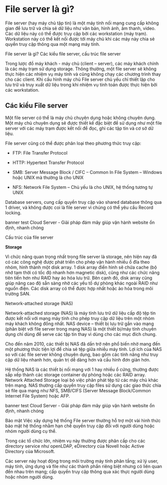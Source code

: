 # File server là gì?

File server (hay máy chủ tập tin) là một máy tính nối mạng cung cấp không gian để lưu trữ và chia sẻ dữ liệu như văn bản, hình ảnh, âm thanh, video. Các dữ liệu này có thể được truy cập bởi các workstation (máy trạm). Workstation này có thể kết nối được tới máy chủ khi các máy này chia sẻ quyền truy cập thông qua một mạng máy tính.

File server là gì? Các kiểu file server, cấu trúc file server  

Trong lược đồ máy khách - máy chủ (client – server), các máy khách chính là các máy trạm sử dụng storage. Thông thường, một file server sẽ không thực hiện các nhiệm vụ máy tính và cũng không chạy các chương trình thay cho các client. Khi cấu hình máy chủ File server chủ yếu chỉ thiết lập cho lưu trữ và truy xuất dữ liệu trong khi nhiệm vụ tính toán được thực hiện bởi các workstation.




## Các kiểu File server

Một file server có thể là máy chủ chuyên dụng hoặc không chuyên dụng. Một máy chủ chuyên dụng sẽ được thiết kế đặc biệt để sử dụng như một file server với các máy trạm được kết nối để đọc, ghi các tập tin và cơ sở dữ liệu.

File server cũng có thể được phân loại theo phương thức truy cập:

- FTP: File Transfer Protocol

- HTTP: Hypertext Transfer Protocol

- SMB: Server Message Block / CIFC – Common In File System – Windows hoặc UNIX mà thường là cho UNIX

- NFS: Network File System – Chủ yếu là cho UNIX, hệ thống tương tự UNIX

Database servers, cung cấp quyền truy cập vào shared database thông qua 1 driver, và không được coi là file server vì chúng có thể yêu cầu Record locking.

banner test
Cloud Server - Giải pháp đám mây giúp vận hành website ổn định, nhanh chóng


Cấu trúc của file server

**Storage**

Vì chức năng quan trọng nhất trong file server là storage, nên hiện nay đã có các công nghệ được phát triển cho phép vận hành nhiều ổ đĩa theo nhóm, hình thành một disk array. 1 disk array điển hình sẽ chứa cache (bộ nhớ tạm thời có tốc độ nhanh hơn magnetic disk), cũng như các chức năng tiên tiến hơn như RAID hay ảo hóa lưu trữ. Bên cạnh đó, disk array cũng giúp nâng cao độ sẵn sàng nhờ các yếu tố dự phòng khác ngoài RAID như nguồn điện. Các disk array có thể được hợp nhất hoặc ảo hóa trong môi trường SAN.



Network-attached storage (NAS)

Network-attached storage (NAS) là máy tính lưu trữ dữ liệu cấp độ tệp tin được kết nối với mạng máy tính cho phép truy cập dữ liệu trên một nhóm máy khách không đồng nhất. NAS device – thiết bị lưu trữ gắn vào mạng (phân biệt với file server trong mạng NAS) là một thiết bị/máy tính chuyên dụng chỉ dùng để serve các tập tin thay vì dùng cho các mục đích chung.


Cho đến năm 2010, các thiết bị NAS đã dần trở nên phổ biến nhờ mang đến một phương thức tiện lợi để chia sẻ tệp giữa nhiều máy tính. Lợi ích của NAS so với các file server không chuyên dụng, bao gồm các tính năng như truy cập dữ liệu nhanh hơn, quản trị dễ dàng hơn và cấu hình đơn giản hơn.


Hệ thống NAS là các thiết bị nối mạng với 1 hay nhiều ổ cứng, thường được sắp xếp thành các storage container dự phòng hoặc các RAID array. Network Attached Storage loại bỏ việc phân phát tệp từ các máy chủ khác trên mạng. NAS thường cấp quyền truy cập files sử dụng các giao thức chia sẻ file qua mạng như NFS, SMB/CIFS (Server Message Block/Common Internet File System) hoặc AFP.

banner test
Cloud Server - Giải pháp đám mây giúp vận hành website ổn định, nhanh chóng


Bảo mật
Việc xây dựng hệ thống File server thường hỗ trợ một vài hình thức bảo mật hệ thống nhằm hạn chế quyền truy cập đối với người dùng hoặc nhóm người dùng cụ thể.

Trong các tổ chức lớn, nhiệm vụ này thường được phân cấp cho các directory service như openLDAP, eDirectory của Novell hoặc Active Directory của Microsoft.

Các server này hoạt động trong môi trường máy tính phân tầng; xử lý user, máy tính, ứng dụng và file như các thành phần riêng biệt nhưng có liên quan đến nhau trên mạng; cấp quyền truy cập thông qua xác thực người dùng hoặc nhóm người dùng.
